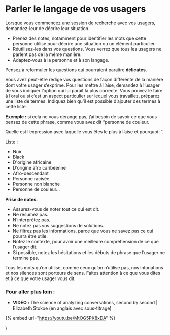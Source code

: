 # Parler le langage de vos usagers

Lorsque vous commencez une session de recherche avec vos usagers, demandez-leur de décrire leur situation.&#x20;

* Prenez des notes, notamment pour identifier les mots que cette personne utilise pour décrire une situation ou un élément particulier.&#x20;
* Réutilisez-les dans vos questions. Vous verrez que tous les usagers ne parlent pas de la même manière.&#x20;
* Adaptez-vous à la personne et à son langage.

Pensez à reformuler les questions qui pourraient paraître **délicates**.&#x20;



Vous avez peut-être rédigé vos questions de façon différente de la manière dont votre usager s’exprime. Pour les mettre à l’aise, demandez à l’usager de vous indiquer l’option qui lui paraît la plus correcte. Vous pouvez le faire à l’oral ou si c’est un aspect particulier sur lequel vous travaillez, préparez une liste de termes. Indiquez bien qu’il est possible d’ajouter des termes à cette liste.

**Exemple :** si cela ne vous dérange pas, j’ai besoin de savoir ce que vous pensez de cette phrase, comme vous avez dit “personne de couleur.&#x20;

Quelle est l’expression avec laquelle vous êtes le plus à l’aise et pourquoi :”.

Liste :&#x20;

* Noir
* Black
* D'origine africaine&#x20;
* D’origine afro caribéenne
* Afro-descendant
* Personne racisée
* Personne non blanche
* Personne de couleur…



**Prise de notes.**

* Assurez-vous de noter tout ce qui est dit.&#x20;
* Ne résumez pas.&#x20;
* N’interprétez pas.&#x20;
* Ne notez pas vos suggestions de solutions.&#x20;
* Ne filtrez pas les informations, parce que vous ne savez pas ce qui pourra être utile.&#x20;
* Notez le contexte, pour avoir une meilleure compréhension de ce que l’usager dit.&#x20;
* Si possible, notez les hésitations et les débuts de phrase que l’usager ne termine pas.&#x20;

Tous les mots qu’on utilise, comme ceux qu’on n’utilise pas, nos intonations et nos silences sont porteurs de sens. Faites attention à ce que vous dites et à ce que votre usager vous dit.



### Pour aller plus loin :

* **VIDÉO :** The science of analyzing conversations, second by second | Elizabeth Stokoe (en anglais avec sous-titrage)

{% embed url="https://youtu.be/MtOG5PK8xDA" %}



\

